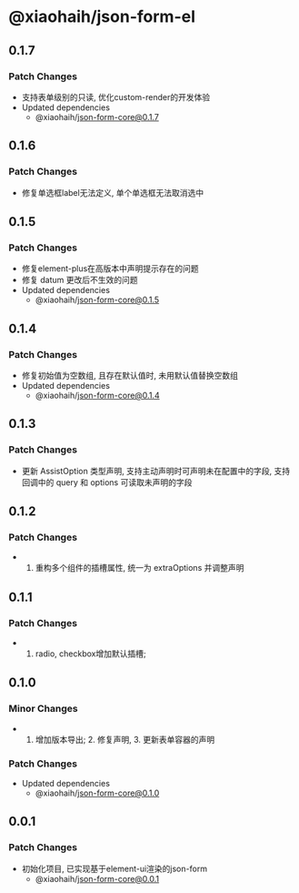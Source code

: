# @xiaohaih/json-form-el

## 0.1.7

### Patch Changes

- 支持表单级别的只读, 优化custom-render的开发体验
- Updated dependencies
  - @xiaohaih/json-form-core@0.1.7

## 0.1.6

### Patch Changes

- 修复单选框label无法定义, 单个单选框无法取消选中

## 0.1.5

### Patch Changes

- 修复element-plus在高版本中声明提示存在的问题
- 修复 datum 更改后不生效的问题
- Updated dependencies
  - @xiaohaih/json-form-core@0.1.5

## 0.1.4

### Patch Changes

- 修复初始值为空数组, 且存在默认值时, 未用默认值替换空数组
- Updated dependencies
  - @xiaohaih/json-form-core@0.1.4

## 0.1.3

### Patch Changes

- 更新 AssistOption 类型声明, 支持主动声明时可声明未在配置中的字段, 支持回调中的 query 和 options 可读取未声明的字段

## 0.1.2

### Patch Changes

- 1. 重构多个组件的插槽属性, 统一为 extraOptions 并调整声明

## 0.1.1

### Patch Changes

- 1. radio, checkbox增加默认插槽;

## 0.1.0

### Minor Changes

- 1. 增加版本导出; 2. 修复声明, 3. 更新表单容器的声明

### Patch Changes

- Updated dependencies
  - @xiaohaih/json-form-core@0.1.0

## 0.0.1

### Patch Changes

- 初始化项目, 已实现基于element-ui渲染的json-form
  - @xiaohaih/json-form-core@0.0.1
